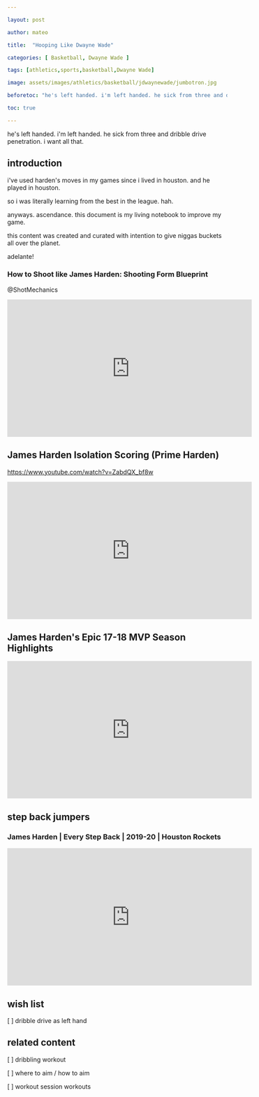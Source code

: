 ```yaml
---

layout: post

author: mateo

title:  "Hooping Like Dwayne Wade"

categories: [ Basketball, Dwayne Wade ]

tags: [athletics,sports,basketball,Dwayne Wade]

image: assets/images/athletics/basketball/jdwaynewade/jumbotron.jpg

beforetoc: "he's left handed. i'm left handed. he sick from three and dribble drive penetration. i want all that."

toc: true

---
```


he's left handed. i'm left handed. he sick from three and dribble drive penetration. i want all that. 

## introduction

i've used harden's moves in my games since i lived in houston. and he played in houston.

so i was literally learning from the best in the league. hah.

anyways. ascendance. this document is my living notebook to improve my game.

this content was created and curated with intention to give niggas buckets all over the planet.

adelante!

### How to Shoot like James Harden: Shooting Form Blueprint

@ShotMechanics

<iframe width="560" height="315" src="https://www.youtube.com/embed/uOzwHGbh_Qo?si=B4MsvNl1MqPp-KRN" title="YouTube video player" frameborder="0" allow="accelerometer; autoplay; clipboard-write; encrypted-media; gyroscope; picture-in-picture; web-share" allowfullscreen></iframe>

## James Harden Isolation Scoring (Prime Harden) 

https://www.youtube.com/watch?v=ZabdQX_bf8w

<iframe width="560" height="315" src="https://www.youtube.com/embed/ZabdQX_bf8w?si=FLskNy7Eqyb56EYR" title="YouTube video player" frameborder="0" allow="accelerometer; autoplay; clipboard-write; encrypted-media; gyroscope; picture-in-picture; web-share" allowfullscreen></iframe>

## James Harden's Epic 17-18 MVP Season Highlights

<iframe width="560" height="315" src="https://www.youtube.com/embed/jerHuaIEQjg?si=zBKv3QzpQZOMDe5M" title="YouTube video player" frameborder="0" allow="accelerometer; autoplay; clipboard-write; encrypted-media; gyroscope; picture-in-picture; web-share" allowfullscreen></iframe>

## step back jumpers

### James Harden | Every Step Back | 2019-20 | Houston Rockets 

<iframe width="560" height="315" src="https://www.youtube.com/embed/IRHdf1uQZFw?si=dldHSBAL7Yb1E1cO" title="YouTube video player" frameborder="0" allow="accelerometer; autoplay; clipboard-write; encrypted-media; gyroscope; picture-in-picture; web-share" allowfullscreen></iframe>

## wish list

[ ] dribble drive as left hand

## related content

[ ] dribbling workout

[ ] where to aim / how to aim

[ ] workout session workouts
